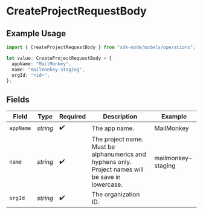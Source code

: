 # CreateProjectRequestBody

## Example Usage

```typescript
import { CreateProjectRequestBody } from "sdk-node/models/operations";

let value: CreateProjectRequestBody = {
  appName: "MailMonkey",
  name: "mailmonkey-staging",
  orgId: "<id>",
};
```

## Fields

| Field                                                                                              | Type                                                                                               | Required                                                                                           | Description                                                                                        | Example                                                                                            |
| -------------------------------------------------------------------------------------------------- | -------------------------------------------------------------------------------------------------- | -------------------------------------------------------------------------------------------------- | -------------------------------------------------------------------------------------------------- | -------------------------------------------------------------------------------------------------- |
| `appName`                                                                                          | *string*                                                                                           | :heavy_check_mark:                                                                                 | The app name.                                                                                      | MailMonkey                                                                                         |
| `name`                                                                                             | *string*                                                                                           | :heavy_check_mark:                                                                                 | The project name. Must be alphanumerics and hyphens only. Project names will be save in lowercase. | mailmonkey-staging                                                                                 |
| `orgId`                                                                                            | *string*                                                                                           | :heavy_check_mark:                                                                                 | The organization ID.                                                                               |                                                                                                    |